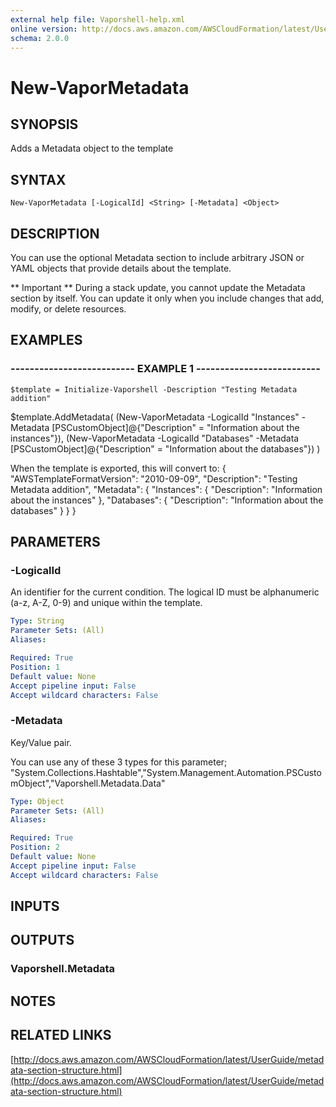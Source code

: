 ```yaml
---
external help file: Vaporshell-help.xml
online version: http://docs.aws.amazon.com/AWSCloudFormation/latest/UserGuide/metadata-section-structure.html
schema: 2.0.0
---
```


# New-VaporMetadata

## SYNOPSIS
Adds a Metadata object to the template

## SYNTAX

```
New-VaporMetadata [-LogicalId] <String> [-Metadata] <Object>
```

## DESCRIPTION
You can use the optional Metadata section to include arbitrary JSON or YAML objects that provide details about the template.

** Important **
    During a stack update, you cannot update the Metadata section by itself.
You can update it only when you include changes that add, modify, or delete resources.

## EXAMPLES

### -------------------------- EXAMPLE 1 --------------------------
```
$template = Initialize-Vaporshell -Description "Testing Metadata addition"
```

$template.AddMetadata(
    (New-VaporMetadata -LogicalId "Instances" -Metadata \[PSCustomObject\]@{"Description" = "Information about the instances"}),
    (New-VaporMetadata -LogicalId "Databases" -Metadata \[PSCustomObject\]@{"Description" = "Information about the databases"})
)

When the template is exported, this will convert to: 
    {
        "AWSTemplateFormatVersion":  "2010-09-09",
        "Description":  "Testing Metadata addition",
        "Metadata":  {
            "Instances":  {
                "Description":  "Information about the instances"
            },
            "Databases":  {
                "Description":  "Information about the databases"
            }
        }
    }

## PARAMETERS

### -LogicalId
An identifier for the current condition.
The logical ID must be alphanumeric (a-z, A-Z, 0-9) and unique within the template.

```yaml
Type: String
Parameter Sets: (All)
Aliases: 

Required: True
Position: 1
Default value: None
Accept pipeline input: False
Accept wildcard characters: False
```

### -Metadata
Key/Value pair.

You can use any of these 3 types for this parameter; "System.Collections.Hashtable","System.Management.Automation.PSCustomObject","Vaporshell.Metadata.Data"

```yaml
Type: Object
Parameter Sets: (All)
Aliases: 

Required: True
Position: 2
Default value: None
Accept pipeline input: False
Accept wildcard characters: False
```

## INPUTS

## OUTPUTS

### Vaporshell.Metadata

## NOTES

## RELATED LINKS

[http://docs.aws.amazon.com/AWSCloudFormation/latest/UserGuide/metadata-section-structure.html](http://docs.aws.amazon.com/AWSCloudFormation/latest/UserGuide/metadata-section-structure.html)

